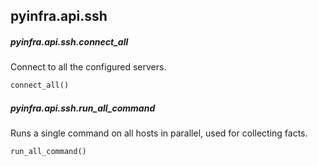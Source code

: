 ## pyinfra.api.ssh


##### pyinfra.api.ssh.connect_all

Connect to all the configured servers.

```py
connect_all()
```


##### pyinfra.api.ssh.run_all_command

Runs a single command on all hosts in parallel, used for collecting facts.

```py
run_all_command()
```
